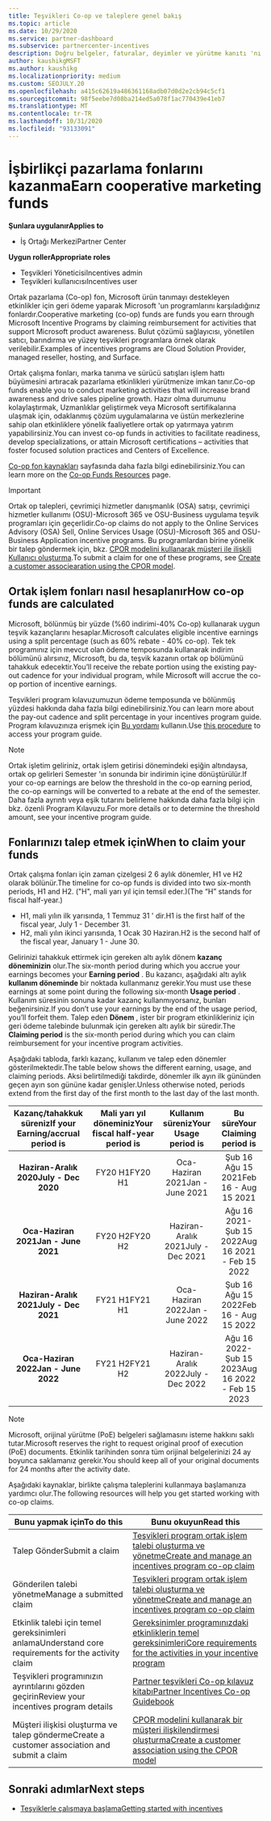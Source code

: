 ```yaml
---
title: Teşvikleri Co-op ve taleplere genel bakış
ms.topic: article
ms.date: 10/29/2020
ms.service: partner-dashboard
ms.subservice: partnercenter-incentives
description: Doğru belgeler, faturalar, deyimler ve yürütme kanıtı 'nı düzenleyerek teşvikleri için başarılı bir ortak op talebi göndermeyi öğrenin.
author: kaushikgMSFT
ms.author: kaushikg
ms.localizationpriority: medium
ms.custom: SEOJULY.20
ms.openlocfilehash: a415c62619a486361168adb07d0d2e2cb94c5cf1
ms.sourcegitcommit: 98f5eebe7d08ba214ed5a078f1ac770439e41eb7
ms.translationtype: MT
ms.contentlocale: tr-TR
ms.lasthandoff: 10/31/2020
ms.locfileid: "93133091"
---
```

# <a name="earn-cooperative-marketing-funds"></a><span data-ttu-id="743b8-103">İşbirlikçi pazarlama fonlarını kazanma</span><span class="sxs-lookup"><span data-stu-id="743b8-103">Earn cooperative marketing funds</span></span>

<span data-ttu-id="743b8-104">**Şunlara uygulanır**</span><span class="sxs-lookup"><span data-stu-id="743b8-104">**Applies to**</span></span>

- <span data-ttu-id="743b8-105">İş Ortağı Merkezi</span><span class="sxs-lookup"><span data-stu-id="743b8-105">Partner Center</span></span>

<span data-ttu-id="743b8-106">**Uygun roller**</span><span class="sxs-lookup"><span data-stu-id="743b8-106">**Appropriate roles**</span></span>

- <span data-ttu-id="743b8-107">Teşvikleri Yöneticisi</span><span class="sxs-lookup"><span data-stu-id="743b8-107">Incentives admin</span></span>
- <span data-ttu-id="743b8-108">Teşvikleri kullanıcısı</span><span class="sxs-lookup"><span data-stu-id="743b8-108">Incentives user</span></span>

<span data-ttu-id="743b8-109">Ortak pazarlama (Co-op) fon, Microsoft ürün tanımayı destekleyen etkinlikler için geri ödeme yaparak Microsoft 'un programlarını karşıladığınız fonlardır.</span><span class="sxs-lookup"><span data-stu-id="743b8-109">Cooperative marketing (co-op) funds are funds you earn through Microsoft Incentive Programs by claiming reimbursement for activities that support Microsoft product awareness.</span></span> <span data-ttu-id="743b8-110">Bulut çözümü sağlayıcısı, yönetilen satıcı, barındırma ve yüzey teşvikleri programlara örnek olarak verilebilir.</span><span class="sxs-lookup"><span data-stu-id="743b8-110">Examples of incentives programs are Cloud Solution Provider, managed reseller, hosting, and Surface.</span></span>

<span data-ttu-id="743b8-111">Ortak çalışma fonları, marka tanıma ve sürücü satışları işlem hattı büyümesini artıracak pazarlama etkinlikleri yürütmenize imkan tanır.</span><span class="sxs-lookup"><span data-stu-id="743b8-111">Co-op funds enable you to conduct marketing activities that will increase brand awareness and drive sales pipeline growth.</span></span> <span data-ttu-id="743b8-112">Hazır olma durumunu kolaylaştırmak, Uzmanlıklar geliştirmek veya Microsoft sertifikalarına ulaşmak için, odaklanmış çözüm uygulamalarına ve üstün merkezlerine sahip olan etkinliklere yönelik faaliyetlere ortak op yatırmaya yatırım yapabilirsiniz.</span><span class="sxs-lookup"><span data-stu-id="743b8-112">You can invest co-op funds in activities to facilitate readiness, develop specializations, or attain Microsoft certifications – activities that foster focused solution practices and Centers of Excellence.</span></span>

<span data-ttu-id="743b8-113">[Co-op fon kaynakları](https://partner.microsoft.com/asset/collection/co-op-funds-resources#/) sayfasında daha fazla bilgi edinebilirsiniz.</span><span class="sxs-lookup"><span data-stu-id="743b8-113">You can learn more on the [Co-op Funds Resources](https://partner.microsoft.com/asset/collection/co-op-funds-resources#/) page.</span></span>

>[!Important]
><span data-ttu-id="743b8-114">Ortak op talepleri, çevrimiçi hizmetler danışmanlık (OSA) satışı, çevrimiçi hizmetler kullanımı (OSU)-Microsoft 365 ve OSU-Business uygulama teşvik programları için geçerlidir.</span><span class="sxs-lookup"><span data-stu-id="743b8-114">Co-op claims do not apply to the Online Services Advisory (OSA) Sell, Online Services Usage (OSU)-Microsoft 365 and OSU-Business Application incentive programs.</span></span> <span data-ttu-id="743b8-115">Bu programlardan birine yönelik bir talep göndermek için, bkz. [CPOR modelini kullanarak müşteri ile ilişkili Kullanıcı oluşturma](submit-osa-claim.md).</span><span class="sxs-lookup"><span data-stu-id="743b8-115">To submit a claim for one of these programs, see [Create a customer associearation using the CPOR model](submit-osa-claim.md).</span></span>

## <a name="how-co-op-funds-are-calculated"></a><span data-ttu-id="743b8-116">Ortak işlem fonları nasıl hesaplanır</span><span class="sxs-lookup"><span data-stu-id="743b8-116">How co-op funds are calculated</span></span>

<span data-ttu-id="743b8-117">Microsoft, bölünmüş bir yüzde (%60 indirimi-40% Co-op) kullanarak uygun teşvik kazançlarını hesaplar.</span><span class="sxs-lookup"><span data-stu-id="743b8-117">Microsoft calculates eligible incentive earnings using a split percentage (such as 60% rebate - 40% co-op).</span></span> <span data-ttu-id="743b8-118">Tek tek programınız için mevcut olan ödeme temposunda kullanarak indirim bölümünü alırsınız, Microsoft, bu da, teşvik kazanın ortak op bölümünü tahakkuk edecektir.</span><span class="sxs-lookup"><span data-stu-id="743b8-118">You’ll receive the rebate portion using the existing pay-out cadence for your individual program, while Microsoft will accrue the co-op portion of incentive earnings.</span></span>

<span data-ttu-id="743b8-119">Teşvikleri program kılavuzumuzun ödeme temposunda ve bölünmüş yüzdesi hakkında daha fazla bilgi edinebilirsiniz.</span><span class="sxs-lookup"><span data-stu-id="743b8-119">You can learn more about the pay-out cadence and split percentage in your incentives program guide.</span></span> <span data-ttu-id="743b8-120">Program kılavuzınıza erişmek için [Bu yordamı](incentives-determined-your-program-eligibility.md) kullanın.</span><span class="sxs-lookup"><span data-stu-id="743b8-120">Use [this procedure](incentives-determined-your-program-eligibility.md) to access your program guide.</span></span>

>[!NOTE]
><span data-ttu-id="743b8-121">Ortak işletim geliriniz, ortak işlem getirisi dönemindeki eşiğin altındaysa, ortak op gelirleri Semester 'ın sonunda bir indirimin içine dönüştürülür.</span><span class="sxs-lookup"><span data-stu-id="743b8-121">If your co-op earnings are below the threshold in the co-op earning period, the co-op earnings will be converted to a rebate at the end of the semester.</span></span> <span data-ttu-id="743b8-122">Daha fazla ayrıntı veya eşik tutarını belirleme hakkında daha fazla bilgi için bkz. özenli Program Kılavuzu.</span><span class="sxs-lookup"><span data-stu-id="743b8-122">For more details or to determine the threshold amount, see your incentive program guide.</span></span>

## <a name="when-to-claim-your-funds"></a><span data-ttu-id="743b8-123">Fonlarınızı talep etmek için</span><span class="sxs-lookup"><span data-stu-id="743b8-123">When to claim your funds</span></span>

<span data-ttu-id="743b8-124">Ortak çalışma fonları için zaman çizelgesi 2 6 aylık dönemler, H1 ve H2 olarak bölünür.</span><span class="sxs-lookup"><span data-stu-id="743b8-124">The timeline for co-op funds is divided into two six-month periods, H1 and H2.</span></span> <span data-ttu-id="743b8-125">("H", mali yarı yıl için temsil eder.)</span><span class="sxs-lookup"><span data-stu-id="743b8-125">(The “H” stands for fiscal half-year.)</span></span>

- <span data-ttu-id="743b8-126">H1, mali yılın ilk yarısında, 1 Temmuz 31 ' dir.</span><span class="sxs-lookup"><span data-stu-id="743b8-126">H1 is the first half of the fiscal year, July 1 - December 31.</span></span>
- <span data-ttu-id="743b8-127">H2, mali yılın ikinci yarısında, 1 Ocak 30 Haziran.</span><span class="sxs-lookup"><span data-stu-id="743b8-127">H2 is the second half of the fiscal year, January 1 - June 30.</span></span>

<span data-ttu-id="743b8-128">Gelirinizi tahakkuk ettirmek için gereken altı aylık dönem **kazanç döneminizin** olur.</span><span class="sxs-lookup"><span data-stu-id="743b8-128">The six-month period during which you accrue your earnings becomes your **Earning period** .</span></span> <span data-ttu-id="743b8-129">Bu kazancı, aşağıdaki altı aylık **kullanım döneminde** bir noktada kullanmanız gerekir.</span><span class="sxs-lookup"><span data-stu-id="743b8-129">You must use these earnings at some point during the following six-month **Usage period** .</span></span> <span data-ttu-id="743b8-130">Kullanım süresinin sonuna kadar kazanç kullanmıyorsanız, bunları beğenirsiniz.</span><span class="sxs-lookup"><span data-stu-id="743b8-130">If you don’t use your earnings by the end of the usage period, you’ll forfeit them.</span></span> <span data-ttu-id="743b8-131">Talep eden **Dönem** , ister bir program etkinlikleriniz için geri ödeme talebinde bulunmak için gereken altı aylık bir süredir.</span><span class="sxs-lookup"><span data-stu-id="743b8-131">The **Claiming period** is the six-month period during which you can claim reimbursement for your incentive program activities.</span></span>

<span data-ttu-id="743b8-132">Aşağıdaki tabloda, farklı kazanç, kullanım ve talep eden dönemler gösterilmektedir.</span><span class="sxs-lookup"><span data-stu-id="743b8-132">The table below shows the different earning, usage, and claiming periods.</span></span> <span data-ttu-id="743b8-133">Aksi belirtilmediği takdirde, dönemler ilk ayın ilk gününden geçen ayın son gününe kadar genişler.</span><span class="sxs-lookup"><span data-stu-id="743b8-133">Unless otherwise noted, periods extend from the first day of the first month to the last day of the last month.</span></span>

|  <span data-ttu-id="743b8-134">Kazanç/tahakkuk süreniz</span><span class="sxs-lookup"><span data-stu-id="743b8-134">If your Earning/accrual period is</span></span>  |<span data-ttu-id="743b8-135">Mali yarı yıl döneminiz</span><span class="sxs-lookup"><span data-stu-id="743b8-135">Your fiscal half-year period is</span></span>  |  <span data-ttu-id="743b8-136">Kullanım süreniz</span><span class="sxs-lookup"><span data-stu-id="743b8-136">Your Usage period is</span></span>  |  <span data-ttu-id="743b8-137">Bu süre</span><span class="sxs-lookup"><span data-stu-id="743b8-137">Your Claiming period is</span></span>  |
| :-----------: | :-----------: | :-----------: | :-----------: |
|<span data-ttu-id="743b8-138">**Haziran-Aralık 2020**</span><span class="sxs-lookup"><span data-stu-id="743b8-138">**July - Dec 2020**</span></span>| <span data-ttu-id="743b8-139">FY20 H1</span><span class="sxs-lookup"><span data-stu-id="743b8-139">FY20 H1</span></span>  |  <span data-ttu-id="743b8-140">Oca-Haziran 2021</span><span class="sxs-lookup"><span data-stu-id="743b8-140">Jan - June 2021</span></span>  |  <span data-ttu-id="743b8-141">Şub 16 Ağu 15 2021</span><span class="sxs-lookup"><span data-stu-id="743b8-141">Feb 16 - Aug 15 2021</span></span>  |
|<span data-ttu-id="743b8-142">**Oca-Haziran 2021**</span><span class="sxs-lookup"><span data-stu-id="743b8-142">**Jan - June 2021**</span></span> |  <span data-ttu-id="743b8-143">FY20 H2</span><span class="sxs-lookup"><span data-stu-id="743b8-143">FY20 H2</span></span>  |  <span data-ttu-id="743b8-144">Haziran-Aralık 2021</span><span class="sxs-lookup"><span data-stu-id="743b8-144">July - Dec 2021</span></span>  |  <span data-ttu-id="743b8-145">Ağu 16 2021-Şub 15 2022</span><span class="sxs-lookup"><span data-stu-id="743b8-145">Aug 16 2021 - Feb 15 2022</span></span>  |
|<span data-ttu-id="743b8-146">**Haziran-Aralık 2021**</span><span class="sxs-lookup"><span data-stu-id="743b8-146">**July - Dec 2021**</span></span>|  <span data-ttu-id="743b8-147">FY21 H1</span><span class="sxs-lookup"><span data-stu-id="743b8-147">FY21 H1</span></span>  |  <span data-ttu-id="743b8-148">Oca-Haziran 2022</span><span class="sxs-lookup"><span data-stu-id="743b8-148">Jan - June 2022</span></span>  |  <span data-ttu-id="743b8-149">Şub 16 Ağu 15 2022</span><span class="sxs-lookup"><span data-stu-id="743b8-149">Feb 16 - Aug 15 2022</span></span>  |
|<span data-ttu-id="743b8-150">**Oca-Haziran 2022**</span><span class="sxs-lookup"><span data-stu-id="743b8-150">**Jan - June 2022**</span></span> |  <span data-ttu-id="743b8-151">FY21 H2</span><span class="sxs-lookup"><span data-stu-id="743b8-151">FY21 H2</span></span>  |  <span data-ttu-id="743b8-152">Haziran-Aralık 2022</span><span class="sxs-lookup"><span data-stu-id="743b8-152">July - Dec 2022</span></span>  |  <span data-ttu-id="743b8-153">Ağu 16 2022-Şub 15 2023</span><span class="sxs-lookup"><span data-stu-id="743b8-153">Aug 16 2022 - Feb 15 2023</span></span>  |

>[!NOTE]
><span data-ttu-id="743b8-154">Microsoft, orijinal yürütme (PoE) belgeleri sağlamasını isteme hakkını saklı tutar.</span><span class="sxs-lookup"><span data-stu-id="743b8-154">Microsoft reserves the right to request original proof of execution (PoE) documents.</span></span> <span data-ttu-id="743b8-155">Etkinlik tarihinden sonra tüm orijinal belgelerinizi 24 ay boyunca saklamanız gerekir.</span><span class="sxs-lookup"><span data-stu-id="743b8-155">You should keep all of your original documents for 24 months after the activity date.</span></span>

<span data-ttu-id="743b8-156">Aşağıdaki kaynaklar, birlikte çalışma taleplerini kullanmaya başlamanıza yardımcı olur.</span><span class="sxs-lookup"><span data-stu-id="743b8-156">The following resources will help you get started working with co-op claims.</span></span>

| <span data-ttu-id="743b8-157">Bunu yapmak için</span><span class="sxs-lookup"><span data-stu-id="743b8-157">To do this</span></span> | <span data-ttu-id="743b8-158">Bunu okuyun</span><span class="sxs-lookup"><span data-stu-id="743b8-158">Read this</span></span> |
| ------ | ----------- |
| <span data-ttu-id="743b8-159">Talep Gönder</span><span class="sxs-lookup"><span data-stu-id="743b8-159">Submit a claim</span></span> |  [<span data-ttu-id="743b8-160">Teşvikleri program ortak işlem talebi oluşturma ve yönetme</span><span class="sxs-lookup"><span data-stu-id="743b8-160">Create and manage an incentives program co-op claim</span></span>](create-incentives-claims.md)  |
| <span data-ttu-id="743b8-161">Gönderilen talebi yönetme</span><span class="sxs-lookup"><span data-stu-id="743b8-161">Manage a submitted claim</span></span> | [<span data-ttu-id="743b8-162">Teşvikleri program ortak işlem talebi oluşturma ve yönetme</span><span class="sxs-lookup"><span data-stu-id="743b8-162">Create and manage an incentives program co-op claim</span></span>](create-incentives-claims.md)    |
| <span data-ttu-id="743b8-163">Etkinlik talebi için temel gereksinimleri anlama</span><span class="sxs-lookup"><span data-stu-id="743b8-163">Understand core requirements for the activity claim</span></span> | [<span data-ttu-id="743b8-164">Gereksinimler programınızdaki etkinliklerin temel gereksinimleri</span><span class="sxs-lookup"><span data-stu-id="743b8-164">Core requirements for the activities in your incentive program</span></span>](core-requirements.md)   |
| <span data-ttu-id="743b8-165">Teşvikleri programınızın ayrıntılarını gözden geçirin</span><span class="sxs-lookup"><span data-stu-id="743b8-165">Review your incentives program details</span></span> | [<span data-ttu-id="743b8-166">Partner teşvikleri Co-op kılavuz kitabı</span><span class="sxs-lookup"><span data-stu-id="743b8-166">Partner Incentives Co-op Guidebook</span></span>](https://assetsprod.microsoft.com/co-op-guidebook.pdf)  |
| <span data-ttu-id="743b8-167">Müşteri ilişkisi oluşturma ve talep gönderme</span><span class="sxs-lookup"><span data-stu-id="743b8-167">Create a customer association and submit a claim</span></span> | [<span data-ttu-id="743b8-168">CPOR modelini kullanarak bir müşteri ilişkilendirmesi oluşturma</span><span class="sxs-lookup"><span data-stu-id="743b8-168">Create a customer association using the CPOR model</span></span>](submit-osa-claim.md)   |

## <a name="next-steps"></a><span data-ttu-id="743b8-169">Sonraki adımlar</span><span class="sxs-lookup"><span data-stu-id="743b8-169">Next steps</span></span>

- [<span data-ttu-id="743b8-170">Teşviklerle çalışmaya başlama</span><span class="sxs-lookup"><span data-stu-id="743b8-170">Getting started with incentives</span></span>](incentives-get-started-intro.md)
